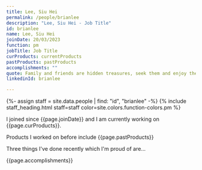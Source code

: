 ```yaml
---
title: Lee, Siu Hei
permalink: /people/brianlee
description: "Lee, Siu Hei - Job Title"
id: brianlee
name: Lee, Siu Hei
joinDate: 20/03/2023
function: pm
jobTitle: Job Title
curProducts: currentProducts
pastProducts: pastProducts
accomplishments: ""
quote: Family and friends are hidden treasures, seek them and enjoy their riches.
linkedinId: brianlee

---
```


{%- assign staff = site.data.people | find: "id", "brianlee" -%}
{% include staff_heading.html staff=staff color=site.colors.function-colors.pm %}

<p>I joined since {{page.joinDate}} and I am currently working on {{page.curProducts}}.</p>

<p>Products I worked on before include {{page.pastProducts}}</p>

<p>Three things I've done recently which I'm proud of are...</p>
{{page.accomplishments}}
